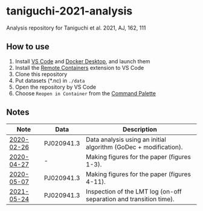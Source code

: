 # taniguchi-2021-analysis
Analysis repository for Taniguchi et al. 2021, AJ, 162, 111

## How to use

1. Install [VS Code] and [Docker Desktop], and launch them
1. Install the [Remote Containers] extension to VS Code
1. Clone this repository
1. Put datasets (*.nc) in `./data`
1. Open the repository by VS Code
1. Choose `Reopen in Container` from the [Command Palette]

## Notes

Note | Data | Description
--- | --- | ---
[2020-02-26](notes/2020-02-26) | PJ020941.3 | Data analysis using an initial algorithm (GoDec + modification).
[2020-04-27](notes/2020-04-27) | - | Making figures for the paper (figures 1-3).
[2020-05-07](notes/2020-05-07) | PJ020941.3 | Making figures for the paper (figures 4-11).
[2021-05-24](notes/2021-05-24) | PJ020941.3 | Inspection of the LMT log (on-off separation and transition time).

[Command Palette]: https://code.visualstudio.com/docs/getstarted/userinterface#_command-palette
[Docker Desktop]: https://www.docker.com/products/docker-desktop
[Remote Containers]: https://marketplace.visualstudio.com/items?itemName=ms-vscode-remote.remote-containers
[VS Code]: https://code.visualstudio.com
